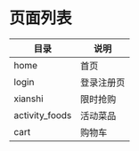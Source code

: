 # 页面列表

| 目录 | 说明 |
| --- | --- |
| home | 首页 |
| login | 登录注册页 |
| xianshi | 限时抢购 |
| activity_foods | 活动菜品 |
| cart | 购物车 |